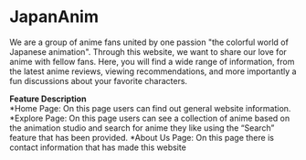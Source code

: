 # JapanAnim

We are a group of anime fans united by one passion "the colorful world of Japanese animation". Through this website, we want to share our love for anime with fellow fans. 
Here, you will find a wide range of information, from the latest anime reviews, viewing recommendations, and more importantly a fun discussions about your favorite characters.

**Feature Description**<br>
*Home Page: On this page users can find out general website information.
*Explore Page: On this page users can see a collection of anime based on the animation studio and search for anime they like using the “Search” feature that has been provided.
*About Us Page: On this page there is contact information that has made this website
